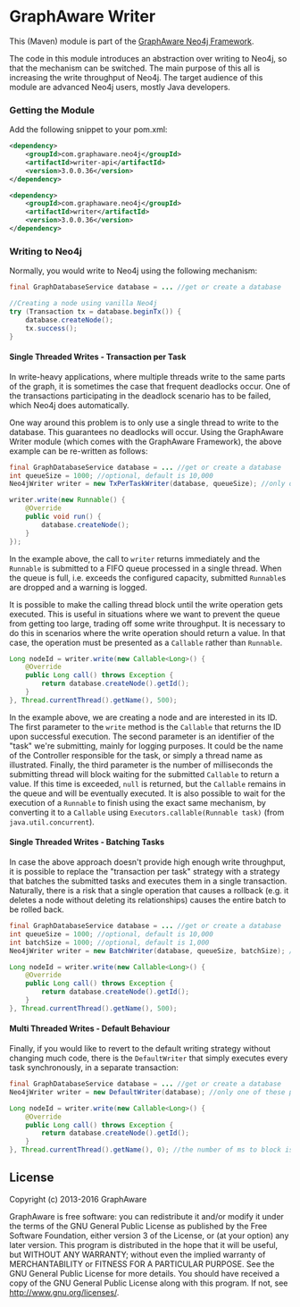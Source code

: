 GraphAware Writer
=================

This (Maven) module is part of the [GraphAware Neo4j Framework](https://github.com/graphaware/neo4j-framework).

The code in this module introduces an abstraction over writing to Neo4j, so that the mechanism can be switched. The main
purpose of this all is increasing the write throughput of Neo4j. The target audience of this module are advanced Neo4j
users, mostly Java developers.

### Getting the Module

Add the following snippet to your pom.xml:

```xml
<dependency>
    <groupId>com.graphaware.neo4j</groupId>
    <artifactId>writer-api</artifactId>
    <version>3.0.0.36</version>
</dependency>

<dependency>
    <groupId>com.graphaware.neo4j</groupId>
    <artifactId>writer</artifactId>
    <version>3.0.0.36</version>
</dependency>
```

### Writing to Neo4j

Normally, you would write to Neo4j using the following mechanism:

```java
final GraphDatabaseService database = ... //get or create a database

//Creating a node using vanilla Neo4j
try (Transaction tx = database.beginTx()) {
    database.createNode();
    tx.success();
}
```

#### Single Threaded Writes - Transaction per Task

In write-heavy applications, where multiple threads write to the same parts of the graph, it is sometimes the case that
frequent deadlocks occur. One of the transactions participating in the deadlock scenario has to be failed, which Neo4j
does automatically.

One way around this problem is to only use a single thread to write to the database. This guarantees no deadlocks will occur.
Using the GraphAware Writer module (which comes with the GraphAware Framework), the above example can be re-written as
follows:

```java
final GraphDatabaseService database = ... //get or create a database
int queueSize = 1000; //optional, default is 10,000
Neo4jWriter writer = new TxPerTaskWriter(database, queueSize); //only one of these per application!

writer.write(new Runnable() {
    @Override
    public void run() {
        database.createNode();
    }
});
```

In the example above, the call to `writer` returns immediately and the `Runnable` is submitted to a FIFO queue processed in
a single thread. When the queue is full, i.e. exceeds the configured capacity, submitted `Runnable`s are dropped and a
warning is logged.

It is possible to make the calling thread block until the write operation gets executed. This is useful in situations where
we want to prevent the queue from getting too large, trading off some write throughput. It is necessary to do this in
scenarios where the write operation should return a value. In that case, the operation must be presented as a `Callable`
rather than `Runnable`.

```java
Long nodeId = writer.write(new Callable<Long>() {
    @Override
    public Long call() throws Exception {
        return database.createNode().getId();
    }
}, Thread.currentThread().getName(), 500);
```

In the example above, we are creating a node and are interested in its ID. The first parameter to the `write` method
is the `Callable` that returns the ID upon successful execution. The second parameter is an identifier of the "task"
we're submitting, mainly for logging purposes. It could be the name of the Controller responsible for the task, or simply
a thread name as illustrated. Finally, the third parameter is the number of milliseconds the submitting thread will block
waiting for the submitted `Callable` to return a value. If this time is exceeded, `null` is returned, but the `Callable`
remains in the queue and will be eventually executed. It is also possible to wait for the execution of a `Runnable` to
finish using the exact same mechanism, by converting it to a `Callable` using `Executors.callable(Runnable task)`
(from `java.util.concurrent`).

#### Single Threaded Writes - Batching Tasks

In case the above approach doesn't provide high enough write throughput, it is possible to replace the "transaction
per task" strategy with a strategy that batches the submitted tasks and executes them in a single transaction. Naturally,
there is a risk that a single operation that causes a rollback (e.g. it deletes a node without deleting its relationships)
causes the entire batch to be rolled back.

```java
final GraphDatabaseService database = ... //get or create a database
int queueSize = 1000; //optional, default is 10,000
int batchSize = 1000; //optional, default is 1,000
Neo4jWriter writer = new BatchWriter(database, queueSize, batchSize); //only one of these per application!

Long nodeId = writer.write(new Callable<Long>() {
    @Override
    public Long call() throws Exception {
        return database.createNode().getId();
    }
}, Thread.currentThread().getName(), 500);
```

#### Multi Threaded Writes - Default Behaviour

Finally, if you would like to revert to the default writing strategy without changing much code, there is the `DefaultWriter`
that simply executes every task synchronously, in a separate transaction:

```java
final GraphDatabaseService database = ... //get or create a database
Neo4jWriter writer = new DefaultWriter(database); //only one of these per application!

Long nodeId = writer.write(new Callable<Long>() {
    @Override
    public Long call() throws Exception {
        return database.createNode().getId();
    }
}, Thread.currentThread().getName(), 0); //the number of ms to block is ignored
```

License
-------

Copyright (c) 2013-2016 GraphAware

GraphAware is free software: you can redistribute it and/or modify it under the terms of the GNU General Public License
as published by the Free Software Foundation, either version 3 of the License, or (at your option) any later version.
This program is distributed in the hope that it will be useful, but WITHOUT ANY WARRANTY; without even the implied
warranty of MERCHANTABILITY or FITNESS FOR A PARTICULAR PURPOSE. See the GNU General Public License for more details.
You should have received a copy of the GNU General Public License along with this program.
If not, see <http://www.gnu.org/licenses/>.
